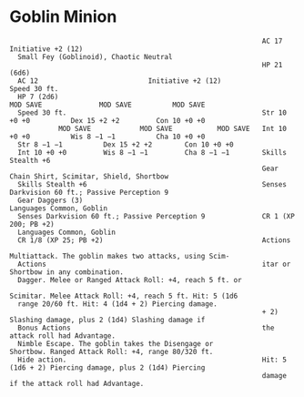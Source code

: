 # Goblin Minion

                                                                  AC 17                             Initiative +2 (12)
      Small Fey (Goblinoid), Chaotic Neutral
                                                                  HP 21 (6d6)
      AC 12                           Initiative +2 (12)                Speed 30 ft.
      HP 7 (2d6)                                                            MOD SAVE              MOD SAVE          MOD SAVE
      Speed 30 ft.                                                Str 10 +0 +0          Dex 15 +2 +2         Con 10 +0 +0
                MOD SAVE            MOD SAVE           MOD SAVE   Int 10 +0 +0          Wis 8 −1 −1          Cha 10 +0 +0
      Str 8 −1 −1          Dex 15 +2 +2        Con 10 +0 +0
      Int 10 +0 +0         Wis 8 −1 −1         Cha 8 −1 −1        Skills Stealth +6
                                                                  Gear Chain Shirt, Scimitar, Shield, Shortbow
      Skills Stealth +6                                           Senses Darkvision 60 ft.; Passive Perception 9
      Gear Daggers (3)                                            Languages Common, Goblin
      Senses Darkvision 60 ft.; Passive Perception 9              CR 1 (XP 200; PB +2)
      Languages Common, Goblin
      CR 1/8 (XP 25; PB +2)                                       Actions
                                                                  Multiattack. The goblin makes two attacks, using Scim-
      Actions                                                     itar or Shortbow in any combination.
      Dagger. Melee or Ranged Attack Roll: +4, reach 5 ft. or
                                                                  Scimitar. Melee Attack Roll: +4, reach 5 ft. Hit: 5 (1d6
      range 20/60 ft. Hit: 4 (1d4 + 2) Piercing damage.
                                                                  + 2) Slashing damage, plus 2 (1d4) Slashing damage if
      Bonus Actions                                               the attack roll had Advantage.
      Nimble Escape. The goblin takes the Disengage or            Shortbow. Ranged Attack Roll: +4, range 80/320 ft.
      Hide action.                                                Hit: 5 (1d6 + 2) Piercing damage, plus 2 (1d4) Piercing
                                                                  damage if the attack roll had Advantage.

